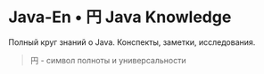 # Java-En • 円 Java Knowledge

Полный круг знаний о Java. Конспекты, заметки, исследования.

> 円 - символ полноты и универсальности

